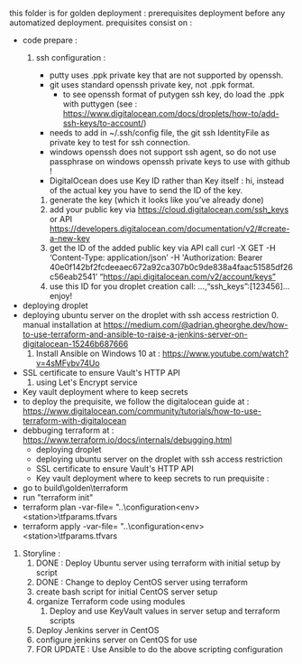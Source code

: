 this folder is for golden deployment : prerequisites deployment before any automatized deployment.
prequisites consist on : 
- code prepare :
    1. ssh configuration :
        - putty uses .ppk private key that are not supported by openssh.
        - git uses standard openssh private key, not .ppk format. 
            - to see openssh format of putygen ssh key, do load the .ppk with puttygen (see : https://www.digitalocean.com/docs/droplets/how-to/add-ssh-keys/to-account/)
        - needs to add in ~/.ssh/config file, the git ssh IdentityFile as private key to test for ssh connection.
        - windows openssh does not support ssh agent, so do not use passphrase on windows openssh private keys to use with github !
        - DigitalOcean does use Key ID rather than Key itself :
        hi, instead of the actual key you have to send the ID of the key.

        1. generate the key (which it looks like you’ve already done)
        2. add your public key via https://cloud.digitalocean.com/ssh_keys or API https://developers.digitalocean.com/documentation/v2/#create-a-new-key
        3. get the ID of the added public key via API call curl -X GET -H ‘Content-Type: application/json’ -H 'Authorization: Bearer 40e0f142bf2fcdeeaec672a92ca307b0c9de838a4faac51585df26c56eab2541’ “https://api.digitalocean.com/v2/account/keys”
        4. use this ID for you droplet creation call: …,“ssh_keys”:[123456]… enjoy!
- deploying droplet
- deploying ubuntu server on the droplet with ssh access restriction
    0. manual installation at https://medium.com/@adrian.gheorghe.dev/how-to-use-terraform-and-ansible-to-raise-a-jenkins-server-on-digitalocean-15246b687666 
    1. Install Ansible on Windows 10 at : https://www.youtube.com/watch?v=4sMFybv74Uo
- SSL certificate to ensure Vault's HTTP API
    1. using Let's Encrypt service
- Key vault deployment where to keep secrets
- to deploy the prequisite, we follow the digitalocean guide at : https://www.digitalocean.com/community/tutorials/how-to-use-terraform-with-digitalocean
- debbuging terraform at : https://www.terraform.io/docs/internals/debugging.html
    - deploying droplet
    - deploying ubuntu server on the droplet with ssh access restriction
    - SSL certificate to ensure Vault's HTTP API
    - Key vault deployment where to keep secrets
to run prequisite :
- go to build\golden\terraform
- run "terraform init"
- terraform plan -var-file= "..\configuration\<env>\<station>\tfparams.tfvars
- terraform apply -var-file= "..\configuration\<env>\<station>\tfparams.tfvars

1. Storyline :
    1. DONE : Deploy Ubuntu server using terraform with initial setup by script 
    2. DONE : Change to deploy CentOS server using terraform
    3. create bash script for initial CentOS server setup
    4. organize Terraform code using modules
        1. Deploy and use KeyVault values in server setup and terraform scripts
    5. Deploy Jenkins server in CentOS
    6. configure jenkins server on CentOS for use
    7. FOR UPDATE : Use Ansible to do the above scripting configuration
